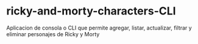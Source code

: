 # ricky-and-morty-characters-CLI
Aplicacion de consola o CLI que permite agregar, listar, actualizar, filtrar y eliminar personajes de Ricky y Morty
